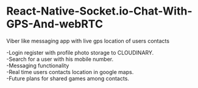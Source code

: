 # React-Native-Socket.io-Chat-With-GPS-And-webRTC
Viber like messaging app with live gps location of users contacts

-Login register with profile photo storage to CLOUDINARY.</br>
-Search for a user with his mobile number. </br>
-Messaging functionality</br>
-Real time users contacts location in google maps.</br>
-Future plans for shared games among contacts.</br>
